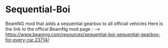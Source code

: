 # Sequential-Boi
BeamNG mod that adds a sequential gearbox to all official vehicles
Here is the link to the offical BeamNg mod page : 
  --> https://www.beamng.com/resources/sequential-boi-sequential-gearbox-for-every-car.23714/
